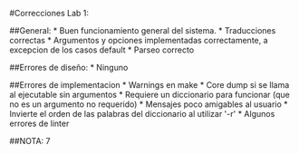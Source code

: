 #Correcciones Lab 1:

##General:
	* Buen funcionamiento general del sistema.
	* Traducciones correctas
	* Argumentos y opciones implementadas correctamente, a excepcion de los casos default
	* Parseo correcto

##Errores de diseño: 
	* Ninguno 
	
##Errores de implementacion
	* Warnings en make
	* Core dump si se llama al ejecutable sin argumentos
	* Requiere un diccionario para funcionar (que no es un argumento no requerido)
	* Mensajes poco amigables al usuario
	* Invierte el orden de las palabras del diccionario al utilizar '-r'
	* Algunos errores de linter

##NOTA: 7
